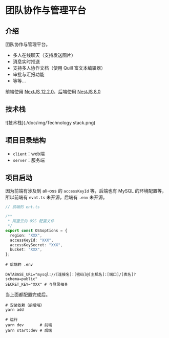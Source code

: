 # 团队协作与管理平台

## 介绍

团队协作与管理平台。

- 多人在线聊天（支持发送图片）
- 消息实时推送
- 支持多人协作文档（使用 Quill 富文本编辑器）
- 审批与汇报功能
- 等等...

前端使用 [NextJS 12.2.0](https://nextjs.org/)，后端使用 [NestJS 8.0](https://nestjs.com/)



## 技术栈

![技术栈](./doc/img/Technology stack.png)



## 项目目录结构

- `client`：web端
- `server`：服务端



## 项目启动

因为前端有涉及到 ali-oss 的 `accessKeyId` 等，后端也有 MySQL 的环境配置等，所以前端有 `evnt.ts` 未开源，后端有 `.env` 未开源。

```ts
// 前端的 ent.ts

/**
 * 阿里云的 OSS 配置文件
 */
export const OSSoptions = {
  region: "XXX",
  accessKeyId: "XXX",
  accessKeySecret: "XXX",
  bucket: "XXX",
};

```

```.env
# 后端的 .env

DATABASE_URL="mysql://[连接名]:[密码]@[主机名]:[端口]/[表名]?schema=public"
SECRET_KEY="XXX" # 与登录相关
```

当上面都配置完成后。

```shell
# 安装依赖（前后端）
yarn add

# 运行
yarn dev       # 前端
yarn start:dev # 后端
```

